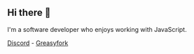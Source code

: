 ## Hi there 👋

I'm a software developer who enjoys working with JavaScript.

[Discord](https://discordapp.com/users/350309892957143042) - [Greasyfork](https://greasyfork.org/en/users/199709-nht-ctn)
